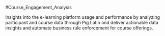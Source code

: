 #Course_Engagement_Analysis

Insights into the e-learning platform usage and performance by analyzing participant and course data through Pig Latin and deliver actionable data insights and automate business rule enforcement for course offerings.

